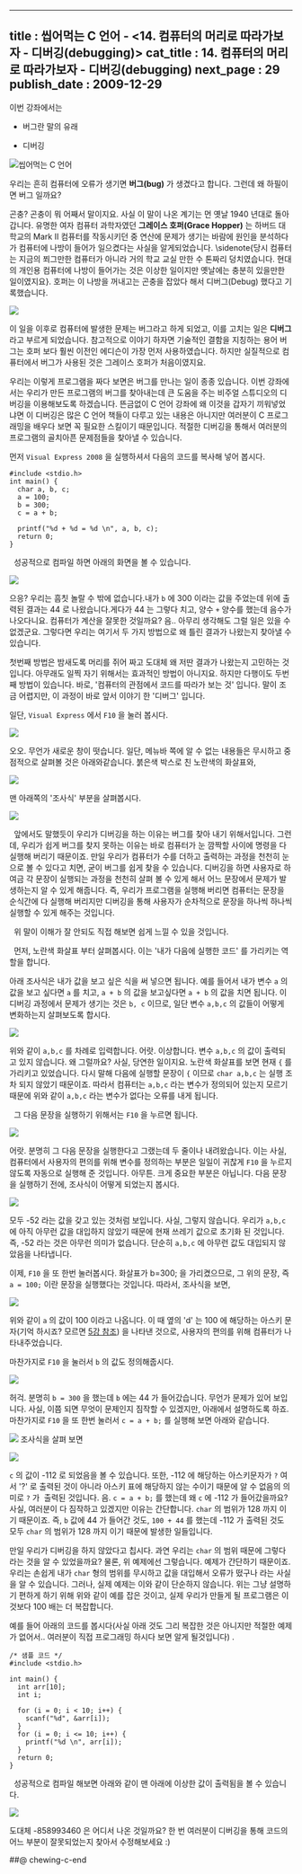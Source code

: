----------------
title : 씹어먹는 C 언어 - <14. 컴퓨터의 머리로 따라가보자 - 디버깅(debugging)>
cat_title : 14. 컴퓨터의 머리로 따라가보자 - 디버깅(debugging)
next_page : 29
publish_date : 2009-12-29
--------------


이번 강좌에서는

* 버그란 말의 유래

* 디버깅


![씹어먹는 C 언어](/img/ChewingClogo.png)

우리는 흔히 컴퓨터에 오류가 생기면 **버그(bug)** 가 생겼다고 합니다. 그런데 왜 하필이면 버그 일까요? 

곤충? 곤충이 뭐 어째서 말이지요. 사실 이 말이 나온 계기는 먼 옛날 1940 년대로 돌아갑니다. 유명한 여자 컴퓨터 과학자였던 **그레이스 호퍼(Grace Hopper)** 는 하버드 대학교의 Mark II 컴퓨터를 작동시키던 중 연산에 문제가 생기는 바람에 원인을 분석하다가 컴퓨터에 나방이 들어가 일으켰다는 사실을 알게되었습니다. \sidenote{당시 컴퓨터는 지금의 쬐그만한 컴퓨터가 아니라 거의 학교 교실 만한 수 톤짜리 덩치였습니다. 현대의 개인용 컴퓨터에 나방이 들어가는 것은 이상한 일이지만 옛날에는 충분히 있을만한 일이였지요}. 호퍼는 이 나방을 꺼내고는 곤충을 잡았다 해서 디버그(Debug) 했다고 기록했습니다.


![](http://img1.daumcdn.net/thumb/R1920x0/?fname=http%3A%2F%2Fcfile25.uf.tistory.com%2Fimage%2F134C76244B3635E6888448)


이 일을 이후로 컴퓨터에 발생한 문제는 버그라고 하게 되었고, 이를 고치는 일은 **디버그** 라고 부르게 되었습니다. 참고적으로 이야기 하자면 기술적인 결함을 지칭하는 용어 버그는 호퍼 보다 훨씬 이전인 에디슨이 가장 먼저 사용하였습니다. 하지만 실질적으로 컴퓨터에서 버그가 사용된 것은 그레이스 호퍼가 처음이였지요.

우리는 이렇게 프로그램을 짜다 보면은 버그를 만나는 일이 종종 있습니다. 이번 강좌에서는 우리가 만든 프로그램의 버그를 찾아내는데 큰 도움을 주는 비주얼 스튜디오의 디버깅을 이용해보도록 하겠습니다. 뜬금없이 C 언어 강좌에 왜 이것을 갑자기 끼워넣었냐면 이 디버깅은 많은 C 언어 책들이 다루고 있는 내용은 아니지만 여러분이 C 프로그래밍을 배우다 보면 꼭 필요한 스킬이기 때문입니다. 적절한 디버깅을 통해서 여러분의 프로그램의 골치아픈 문제점들을 찾아낼 수 있습니다.

먼저 `Visual Express 2008` 을 실행하셔서 다음의 코드를 복사해 넣어 봅시다.

```cpp-formatted
#include <stdio.h>
int main() {
  char a, b, c;
  a = 100;
  b = 300;
  c = a + b;

  printf("%d + %d = %d \n", a, b, c);
  return 0;
}
```

  성공적으로 컴파일 하면 아래의 화면을 볼 수 있습니다.


![](http://img1.daumcdn.net/thumb/R1920x0/?fname=http%3A%2F%2Fcfile4.uf.tistory.com%2Fimage%2F19046A164B38B0AE70BEF1)

으응? 우리는 흠칫 놀랄 수 밖에 없습니다.내가 `b` 에 300 이라는 값을 주었는데 위에 출력된 결과는 44 로 나왔습니다.게다가 44 는 그렇다 치고, 양수 `+` 양수를 했는데 음수가 나오다니요. 컴퓨터가 계산을 잘못한 것일까요? 음.. 아무리 생각해도 그럴 일은 있을 수 없겠군요. 그렇다면 우리는 여기서 두 가지 방법으로 왜 틀린 결과가 나왔는지 찾아낼 수 있습니다.

첫번째 방법은 밤새도록 머리를 쥐어 짜고 도대체 왜 저딴 결과가 나왔는지 고민하는 것입니다. 아무래도 일찍 자기 위해서는 효과적인 방법이 아니지요. 하지만 다행이도 두번째 방법이 있습니다. 바로, '컴퓨터의 관점에서 코드를 따라가 보는 것' 입니다. 말이 조금 어렵지만, 이 과정이 바로 앞서 이야기 한 '디버그' 입니다.

일단, `Visual Express` 에서 `F10` 을 눌러 봅시다.


![](http://img1.daumcdn.net/thumb/R1920x0/?fname=http%3A%2F%2Fcfile3.uf.tistory.com%2Fimage%2F1430E2184B38B1E2233760)


오오. 무언가 새로운 창이 떳습니다. 일단, 메뉴바 쪽에 알 수 없는 내용들은 무시하고 중점적으로 살펴볼 것은 아래와같습니다. 붉은색 박스로 친 노란색의 화살표와,


![](http://img1.daumcdn.net/thumb/R1920x0/?fname=http%3A%2F%2Fcfile5.uf.tistory.com%2Fimage%2F2079BD164B38B242927092)

맨 아래쪽의 '조사식' 부분을 살펴봅시다.


![](http://img1.daumcdn.net/thumb/R1920x0/?fname=http%3A%2F%2Fcfile21.uf.tistory.com%2Fimage%2F18515E194B38B2DF75F781)

  앞에서도 말했듯이 우리가 디버깅을 하는 이유는 버그를 찾아 내기 위해서입니다. 그런데, 우리가 쉽게 버그를 찾지 못하는 이유는 바로 컴퓨터가 눈 깜짝할 사이에 명령을 다 실행해 버리기 때문이죠. 만일 우리가 컴퓨터가 수를 더하고 출력하는 과정을 천천히 눈으로 볼 수 있다고 치면, 굳이 버그를 쉽게 찾을 수 있습니다. 디버깅을 하면 사용자로 하여금 각 문장이 실행되는 과정을 천천히 살펴 볼 수 있게 해서 어느 문장에서 문제가 발생하는지 알 수 있게 해줍니다. 즉, 우리가 프로그램을 실행해 버리면 컴퓨터는 문장을 순식간에 다 실행해 버리지만 디버깅을 통해 사용자가 순차적으로 문장을 하나씩 하나씩 실행할 수 있게 해주는 것입니다.

  위 말이 이해가 잘 안되도 직접 해보면 쉽게 느낄 수 있을 것입니다.

  먼저, 노란색 화살표 부터 살펴봅시다. 이는 '내가 다음에 실행한 코드' 를 가리키는 역할을 합니다.

아래 조사식은 내가 값을 보고 싶은 식을 써 넣으면 됩니다. 예를 들어서 내가 변수 `a` 의 값을 보고 싶다면 `a` 를 치고, `a + b` 의 값을 보고싶다면 `a + b` 의 값을 치면 됩니다. 이 디버깅 과정에서 문제가 생기는 것은 `b, c` 이므로, 일단 변수 `a,b,c` 의 값들이 어떻게 변화하는지 살펴보도록 합시다.


![](http://img1.daumcdn.net/thumb/R1920x0/?fname=http%3A%2F%2Fcfile25.uf.tistory.com%2Fimage%2F182098054B38B52F6973F6)

위와 같이 `a,b,c` 를 차례로 입력합니다. 어랏. 이상합니다. 변수 `a,b,c` 의 값이 출력되고 있지 않습니다. 왜 그럴까요? 사실, 당연한 일이지요. 노란색 화살표를 보면 현재 `{` 를 가리키고 있었습니다. 다시 말해 다음에 실행할 문장이 `{` 이므로 `char a,b,c` 는 실행 조차 되지 않았기 때문이죠. 따라서 컴퓨터는 `a,b,c` 라는 변수가 정의되어 있는지 모르기 때문에 위와 같이 `a,b,c` 라는 변수가 없다는 오류를 내게 됩니다.

  그 다음 문장을 실행하기 위해서는 `F10` 을 누르면 됩니다.


![](http://img1.daumcdn.net/thumb/R1920x0/?fname=http%3A%2F%2Fcfile4.uf.tistory.com%2Fimage%2F122E961D4B38B95F6E366E)

어랏. 분명히 그 다음 문장을 실행한다고 그랬는데 두 줄이나 내려왔습니다. 이는 사실, 컴퓨터에서 사용자의 편의를 위해 변수를 정의하는 부분은 일일이 귀찮게 `F10` 을 누르지 않도록 자동으로 실행해 준 것입니다. 아무튼. 크게 중요한 부분은 아닙니다. 다음 문장을 실행하기 전에, 조사식이 어떻게 되었는지 봅시다.


![](http://img1.daumcdn.net/thumb/R1920x0/?fname=http%3A%2F%2Fcfile6.uf.tistory.com%2Fimage%2F153B801D4B38B9D35B3A0B)

모두 -52 라는 값을 갖고 있는 것처럼 보입니다. 사실, 그렇지 않습니다. 우리가 `a,b,c` 에 아직 아무런 값을 대입하지 않았기 때문에 현재 쓰레기 값으로 초기화 된 것입니다. 즉, -52 라는 것은 아무런 의미가 없습니다. 단순히 `a,b,c` 에 아무런 값도 대입되지 않았음을 나타냅니다.

이제, `F10` 을 또 한번 눌러봅시다. 화살표가 b=300; 을 가리켰으므로, 그 위의 문장, 즉 `a = 100;` 이란 문장을 실행했다는 것입니다. 따라서, 조사식을 보면,


![](http://img1.daumcdn.net/thumb/R1920x0/?fname=http%3A%2F%2Fcfile24.uf.tistory.com%2Fimage%2F181CE91A4B38BA8E868174)

위와 같이 `a` 의 값이 100 이라고 나옵니다. 이 때 옆의 'd' 는 100 에 해당하는 아스키 문자(기억 하시죠? 모르면 [5강 참조](http://itguru.tistory.com/9)) 을 나타낸 것으로, 사용자의 편의를 위해 컴퓨터가 나타내주었습니다.

마찬가지로 `F10` 을 눌러서 `b` 의 값도 정의해줍시다.


![](http://img1.daumcdn.net/thumb/R1920x0/?fname=http%3A%2F%2Fcfile1.uf.tistory.com%2Fimage%2F124508114B38BC1256E611)

허걱. 분명히 `b = 300` 을 했는데 `b` 에는 44 가 들어갔습니다. 무언가 문제가 있어 보입니다. 사실, 이쯤 되면 무엇이 문제인지 짐작할 수 있겠지만, 아래에서 설명하도록 하죠. 마찬가지로 `F10` 을 또 한번 눌러서 `c = a + b;` 를 실행해 보면 아래와 같습니다.


![](http://img1.daumcdn.net/thumb/R1920x0/?fname=http%3A%2F%2Fcfile23.uf.tistory.com%2Fimage%2F1619871A4B38BB035A1B9A)
조사식을 살펴 보면


![](http://img1.daumcdn.net/thumb/R1920x0/?fname=http%3A%2F%2Fcfile2.uf.tistory.com%2Fimage%2F15181D1A4B38BB1F8B7D88)

 `c` 의 값이 -112 로 되었음을 볼 수 있습니다. 또한, -112 에 해당하는 아스키문자가 `?` 여서 '?' 로 출력된 것이 아니라 아스키 표에 해당하지 않는 수이기 때문에 알 수 없음의 의미로 `?` 가  출력된 것입니다. 음. `c = a + b;` 를 했는데 왜 `c` 에 -112 가 들어갔을까요? 사실, 여러분이 다 짐작하고 있겠지만 이유는 간단합니다. `char` 의 범위가 128 까지 이기 때문이죠. 즉, `b` 값에 44 가 들어간 것도, `100 + 44` 를 했는데 -112 가 출력된 것도 모두 `char` 의 범위가 128 까지 이기 때문에 발생한 일들입니다.

만일 우리가 디버깅을 하지 않았다고 칩시다. 과연 우리는 `char` 의 범위 때문에 그렇다라는 것을 알 수 있었을까요? 물론, 위 예제에선 그렇습니다. 예제가 간단하기 때문이죠. 우리는 손쉽게 내가 `char` 형의 범위를 무시하고 값을 대입해서 오류가 떴구나 라는 사실을 알 수 있습니다. 그러나, 실제 예제는 이와 같이 단순하지 않습니다. 위는 그냥 설명하기 편하게 하기 위해 위와 같이 예를 잡은 것이고, 실제 우리가 만들게 될 프로그램은 이것보다 100 배는 더 복잡합니다.

예를 들어 아래의 코드를 봅시다(사실 아래 것도 그리 복잡한 것은 아니지만 적절한 예제가 없어서.. 여러분이 직접 프로그래밍 하시다 보면 알게 될것입니다) .

```cpp-formatted
/* 샘플 코드 */
#include <stdio.h>

int main() {
  int arr[10];
  int i;

  for (i = 0; i < 10; i++) {
    scanf("%d", &arr[i]);
  }
  for (i = 0; i <= 10; i++) {
    printf("%d \n", arr[i]);
  }
  return 0;
}
```

  성공적으로 컴파일 해보면 아래와 같이 맨 아래에 이상한 값이 출력됨을 볼 수 있습니다.


![](http://img1.daumcdn.net/thumb/R1920x0/?fname=http%3A%2F%2Fcfile26.uf.tistory.com%2Fimage%2F1861B60B4B38C4D96C91B5)

도대체 -858993460 은 어디서 나온 것일까요? 한 번 여러분이 디버깅을 통해 코드의 어느 부분이 잘못되었는지 찾아서 수정해보세요 :)

##@ chewing-c-end
